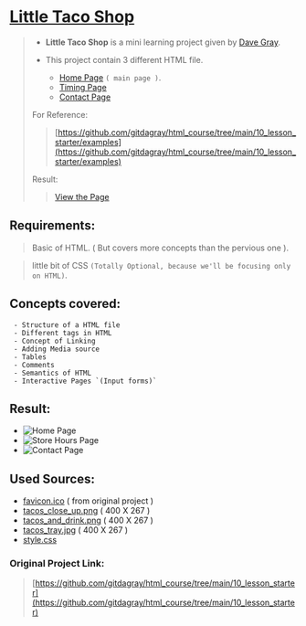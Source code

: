 # [Little Taco Shop](https://iamwatchdogs.github.io/Front-end/HTML_CSS/Project/2.LittleTacoShop/ "View Project Little Taco Shop")

> - **Little Taco Shop** is a mini learning project given by [Dave Gray](https://github.com/gitdagray).
> -  This project contain 3 different HTML file.
> 
>     - [Home Page](https://github.com/iamwatchdogs/FSWD_hands_on/tree/main/Front-end/HTML_CSS/Project/2.LittleTacoShop/Index.html) `( main page )`.
>     - [Timing Page](https://github.com/iamwatchdogs/FSWD_hands_on/tree/main/Front-end/HTML_CSS/Project/2.LittleTacoShop/storeHours.html)
>     - [Contact Page](https://github.com/iamwatchdogs/FSWD_hands_on/tree/main/Front-end/HTML_CSS/Project/2.LittleTacoShop/contact.html)
>     
> For Reference:
>> [https://github.com/gitdagray/html_course/tree/main/10_lesson_starter/examples](https://github.com/gitdagray/html_course/tree/main/10_lesson_starter/examples)
>
> Result:
>> [View the Page](https://iamwatchdogs.github.io/Front-end/HTML_CSS/Project/2.LittleTacoShop/ "View Project Little Taco Shop")

## Requirements: 

> Basic of HTML. ( But covers more concepts than the pervious one ).

> little bit of CSS `(Totally Optional, because we'll be focusing only on HTML)`.

## Concepts covered:
```
 - Structure of a HTML file
 - Different tags in HTML
 - Concept of Linking
 - Adding Media source
 - Tables
 - Comments
 - Semantics of HTML
 - Interactive Pages `(Input forms)`
```

## Result:

- ![Home Page](https://github.com/iamwatchdogs/FSWD_hands_on/blob/main/Front-end/HTML_CSS/Project/2.LittleTacoShop/output/HomePage.png)
- ![Store Hours Page](https://github.com/iamwatchdogs/FSWD_hands_on/blob/main/Front-end/HTML_CSS/Project/2.LittleTacoShop/output/Contact.png)
- ![Contact Page](https://github.com/iamwatchdogs/FSWD_hands_on/blob/main/Front-end/HTML_CSS/Project/2.LittleTacoShop/output/StoreHours.png)

## Used Sources:
 - [favicon.ico](https://github.com/gitdagray/html_course/blob/main/10_lesson_starter/favicon.ico) ( from original project )
 - [tacos_close_up.png](https://github.com/iamwatchdogs/FSWD_hands_on/blob/main/Front-end/HTML_CSS/Project/2.LittleTacoShop/src/tacos_close_up_400x260.png) ( 400 X 267 )
 - [tacos_and_drink.png](https://github.com/iamwatchdogs/FSWD_hands_on/blob/main/Front-end/HTML_CSS/Project/2.LittleTacoShop/src/tacos_and_drink_400x267.png) ( 400 X 267 )
 - [tacos_tray.jpg](https://github.com/iamwatchdogs/FSWD_hands_on/blob/main/Front-end/HTML_CSS/Project/2.LittleTacoShop/src/tacos_tray_400x267.png) ( 400 X 267 )
 - [style.css](https://github.com/iamwatchdogs/FSWD_hands_on/blob/main/Front-end/HTML_CSS/Project/2.LittleTacoShop/src/style.css)

### Original Project Link:
> [https://github.com/gitdagray/html_course/tree/main/10_lesson_starter](https://github.com/gitdagray/html_course/tree/main/10_lesson_starter)
